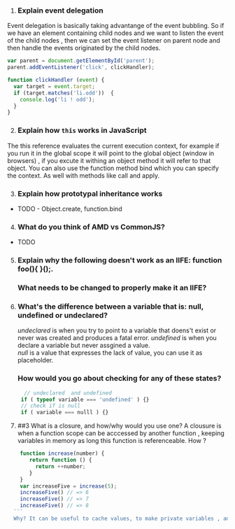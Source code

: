 
1. ### Explain event delegation  
Event delegation is basically taking advantange of the event bubbling. So if we have an element containing child nodes and we want to listen the event of the child nodes , then we can set the event listener on parent node and then handle the events originated by the child nodes. 

```javascript 
var parent = document.getElementById('parent');
parent.addEventListener('click', clickHandler);

function clickHandler (event) {
  var target = event.target;
  if (target.matches('li.odd'))  {
    console.log('li ! odd');
  }
}
```

2. ### Explain how `this` works in JavaScript
The this reference evaluates the current execution context, for example if you run it in the global scope it will point to the global object (window in browsers) , if you excute it withing an object method it will refer to that object. You can also use the function method bind which you can specify the context. As well with methods like call and apply. 

3. ### Explain how prototypal inheritance works
- TODO - Object.create, function.bind

4. ### What do you think of AMD vs CommonJS? 
- TODO 

5. ### Explain why the following doesn't work as an IIFE: function foo(){ }();.
   ### What needs to be changed to properly make it an IIFE?
   
   
6. ### What's the difference between a variable that is: null, undefined or undeclared?
   *undeclared* is when you try to point to a variable that doens't exist or never was created and produces a fatal error.
   *undefined* is when you declare a variable but never assgined a value.  
   *null* is a value that expresses the lack of value, you can use it as placeholder.
   ### How would you go about checking for any of these states? 
   ```javascript
     // undeclared  and undefined 
    if ( typeof variable === 'undefined' ) {} 
    // check if is null
    if ( variable === nulll ) {}
   ```
 7. ##3 What is a closure, and how/why would you use one? 
   A clousure is when a function scope can be acccessed by another function , keeping variables in memory as long this function is referenceable. 
   How ? 
  ```javascript 
      function increase(number) {
         return function () {
           return ++number;
         }
      }
      var increaseFive = increase(5); 
      increaseFive() // => 6
      increaseFive() // => 7 
      increaseFive() // => 8
    ```
    Why? It can be useful to cache values, to make private variables , and you can use the module pattern for exposing just certain properties of your modules. 
